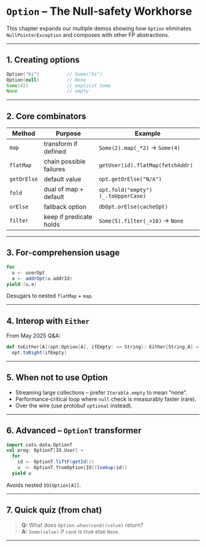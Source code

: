 # `Option` – The Null‑safety Workhorse

This chapter expands our multiple demos showing how `Option` eliminates `NullPointerException` and composes with other FP abstractions.

---

## 1. Creating options

```scala
Option("hi")          // Some("hi")
Option(null)          // None
Some(42)              // explicit Some
None                  // empty
```

---

## 2. Core combinators

| Method | Purpose | Example |
|--------|---------|---------|
| `map` | transform if defined | `Some(2).map(_*2)` → `Some(4)` |
| `flatMap` | chain possible failures | `getUser(id).flatMap(fetchAddr)` |
| `getOrElse` | default value | `opt.getOrElse("N/A")` |
| `fold` | dual of map + default | `opt.fold("empty")(_.toUpperCase)` |
| `orElse` | fallback option | `dbOpt.orElse(cacheOpt)` |
| `filter` | keep if predicate holds | `Some(5).filter(_>10)` → `None` |

---

## 3. For‑comprehension usage

```scala
for
  u <- userOpt
  a <- addrOpt(u.addrId)
yield (u,a)
```
Desugars to nested `flatMap` + `map`.

---

## 4. Interop with `Either`

From May 2025 Q&A:
```scala
def toEither[A](opt:Option[A], ifEmpty: => String): Either[String,A] =
  opt.toRight(ifEmpty)
```

---

## 5. When **not** to use Option

* Streaming large collections – prefer `Iterable.empty` to mean “none”.  
* Performance‑critical loop where `null` check is measurably faster (rare).  
* Over the wire (use protobuf `optional` instead).

---

## 6. Advanced – `OptionT` transformer

```scala
import cats.data.OptionT
val prog: OptionT[IO,User] =
  for
    id <- OptionT.liftF(getId())
    u  <- OptionT.fromOption[IO](lookup(id))
  yield u
```
Avoids nested `IO[Option[A]]`.

---

## 7. Quick quiz (from chat)

> **Q:** What does `Option.when(cond)(value)` return?  
> **A:** `Some(value)` if `cond` is true else `None`.

---

